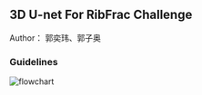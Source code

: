 ## 3D U-net For RibFrac Challenge

Author： 郭奕玮、郭子奥

### Guidelines

![flowchart](D:\学期文件\大二下\机器学习\3DUnet\3DUNet-Pytorch-master\flowchart.png)